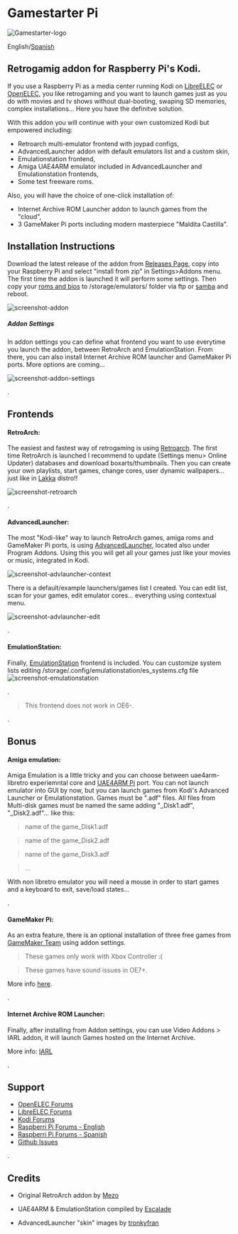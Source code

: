 # Gamestarter Pi
![Gamestarter-logo](https://github.com/bite-your-idols/gamestarter/raw/master/assets/gamestarter-logo-dark.jpg)

English/[Spanish](https://github.com/bite-your-idols/gamestarter/blob/master/README-ES.md)


## Retrogamig addon for Raspberry Pi's Kodi.

If you use a Raspberry Pi as a media center running Kodi on [LibreELEC](https://libreelec.tv/) or [OpenELEC](http://openelec.tv/), you like retrogaming and you want to launch games just as you do with movies and tv shows without dual-booting, swaping SD memories, complex installations... Here you have the definitve solution.

With this addon you will continue with your own customized Kodi but empowered including: 
- Retroarch multi-emulator frontend with joypad configs,
- AdvancedLauncher addon with default emulators list and a custom skin,
- Emulationstation frontend,
- Amiga UAE4ARM emulator included in AdvancedLauncher and Emulationstation frontends,
- Some test freeware roms.

Also, you will have the choice of one-click installation of:
- Internet Archive ROM Launcher addon to launch games from the "cloud",
- 3 GameMaker Pi ports including modern masterpiece "Maldita Castilla".


## Installation Instructions
Download the latest release of the addon from [Releases Page](https://github.com/bite-your-idols/Gamestarter-Pi/releases/latest), copy into your Raspberry Pi and select "install from zip" in Settings>Addons menu. The first time the addon is launched it will perform some settings. Then copy your [roms and bios](https://github.com/libretro/Lakka/wiki/ROMs-and-BIOSes) to /storage/emulators/ folder via ftp or [samba](http://wiki.openelec.tv/index.php/Accessing_Samba_Shares) and reboot.

![screenshot-addon](https://github.com/bite-your-idols/gamestarter/raw/master/assets/screenshot-gamestarter.png)


##### Addon Settings 
In addon settings you can define what frontend you want to use everytime you launch the addon, between RetroArch and EmulationStation.
From there, you can also install Internet Archive ROM launcher and GameMaker Pi ports. More options are coming...

![screenshot-addon-settings](https://github.com/bite-your-idols/gamestarter/raw/master/assets/screenshot-gamestarter-settings-2.png)



.


## Frontends

#### RetroArch:
The easiest and fastest way of retrogaming is using [Retroarch](http://www.libretro.com/). 
The first time RetroArch is launched I recommend to update (Settings menu> Online Updater) databases and download boxarts/thumbnails. Then you can create your own playlists, start games, change cores, user dynamic wallpapers... just like in [Lakka](http://www.lakka.tv/) distro!!

![screenshot-retroarch](https://github.com/bite-your-idols/gamestarter/raw/master/assets/screenshot-retroarch.gif)

.

#### AdvancedLauncher:

The most "Kodi-like" way to launch RetroArch games, amiga roms and GameMaker Pi ports, is using [AdvancedLauncher](https://github.com/edwtjo/advanced-launcher), located also under Program Addons. Using this you will get all your games just like your movies or music, integrated in Kodi.


![screenshot-advlauncher-context](https://github.com/bite-your-idols/gamestarter/raw/master/assets/screenshot-advlauncher-context.png)


There is a default/example launchers/games list I created. You can edit list, scan for your games, edit emulator cores... everything using contextual menu.


![screenshot-advlauncher-edit](https://github.com/bite-your-idols/gamestarter/raw/master/assets/screenshot-advlauncher-edit.png)


.

#### EmulationStation:
Finally, [EmulationStation](https://github.com/Herdinger/EmulationStation) frontend is included.
You can customize system lists editing /storage/.config/emulationstation/es_systems.cfg file
![screenshot-emulationstation](https://github.com/bite-your-idols/gamestarter/raw/master/assets/screenshot-emulationstation.png)

.

> This frontend does not work in OE6-.

.

## Bonus

#### Amiga emulation:

Amiga Emulation is a little tricky and you can choose between uae4arm-libretro experiemntal core and  [UAE4ARM Pi](https://www.raspberrypi.org/forums/viewtopic.php?t=110488) port. You can not launch emulator into GUI by now, but you can launch games from Kodi's Advanced Launcher or Emulationstation. Games must be ".adf" files. All files from Multi-disk games must be named the same adding "_Disk1.adf", "_Disk2.adf"... like this:

> name of the game_Disk1.adf

> name of the game_Disk2.adf

> name of the game_Disk3.adf

> ...

With non libretro emulator you will need a mouse in order to start games and a keyboard to exit, save/load states...

.


#### GameMaker Pi:
As an extra feature, there is an optional installation of three free games from [GameMaker Team](http://yoyogames.com/pi) using addon settings.

> These games only work with Xbox Controller :(

> These games have sound issues in OE7+.

More info [here](https://github.com/bite-your-idols/gamemaker-pi).

.


#### Internet Archive ROM Launcher:

Finally, after installing from Addon settings, you can use Video Addons > IARL addon, it will launch Games hosted on the Internet Archive. 

More info: [IARL](https://github.com/zach-morris/plugin.program.iarl/wiki)


.



## Support
- [OpenELEC Forums](http://openelec.tv/forum/128-addons/80244-gamestarter-easy-retrogaming-installation-script)
- [LibreELEC Forums](https://forum.libreelec.tv/thread-287.html)
- [Kodi Forums](http://forum.kodi.tv/showthread.php?tid=276002)
- [Raspberri Pi Forums - English](https://www.raspberrypi.org/forums/viewtopic.php?f=78&t=141847)
- [Raspberri Pi Forums - Spanish](https://www.raspberrypi.org/forums/viewtopic.php?f=76&t=142248)
- [Github Issues](https://github.com/bite-your-idols/Gamestarter-Pi/issues)


.

## Credits

- Original RetroArch addon by [Mezo](http://openelec.tv/forum/128-addons/72972-retroarch-addon-arm-rpi)

- UAE4ARM & EmulationStation compiled by [Escalade](http://openelec.tv/forum/124-raspberry-pi/80543-raspberry-pi2-3-openelec-7-0-kodi-16-0-retroarch)

- AdvancedLauncher "skin" images by [tronkyfran](https://github.com/HerbFargus/es-theme-tronkyfran)








